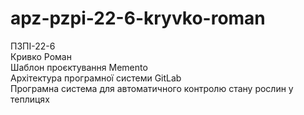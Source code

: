 # apz-pzpi-22-6-kryvko-roman  
ПЗПІ-22-6  
Кривко Роман  
Шаблон проєктування Memento  
Архітектура програмної системи GitLab  
Програмна система для автоматичного контролю стану рослин у теплицях  
